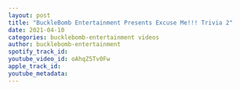 ```yaml
---
layout: post
title: "BuckleBomb Entertainment Presents Excuse Me!!! Trivia 2"
date: 2021-04-10
categories: bucklebomb-entertainment videos
author: bucklebomb-entertainment
spotify_track_id: 
youtube_video_id: oAhqZ5Tv0Fw
apple_track_id: 
youtube_metadata: 
---
```

